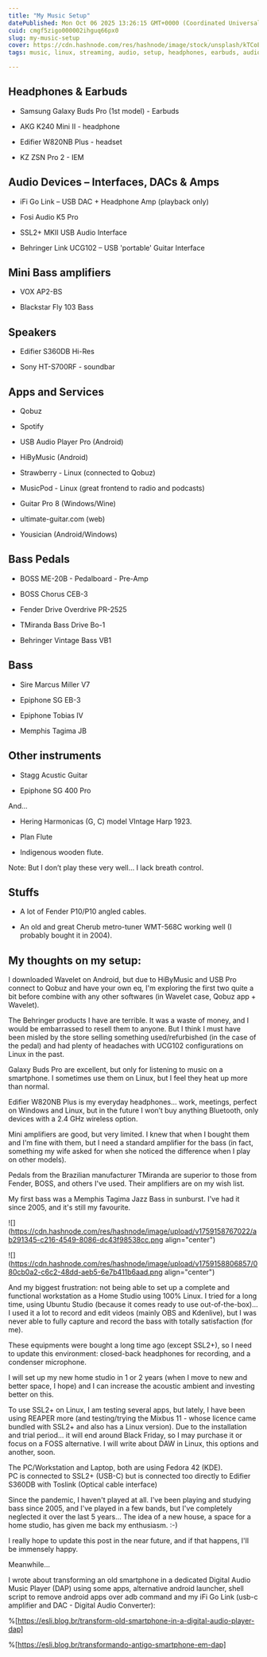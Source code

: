 ```yaml
---
title: "My Music Setup"
datePublished: Mon Oct 06 2025 13:26:15 GMT+0000 (Coordinated Universal Time)
cuid: cmgf5zigo000002ihguq66px0
slug: my-music-setup
cover: https://cdn.hashnode.com/res/hashnode/image/stock/unsplash/kTCoE0lZafY/upload/b1aec01550f5c14925261f68251d2b1f.jpeg
tags: music, linux, streaming, audio, setup, headphones, earbuds, audiophile, daw, amplifiers, bass

---
```


## Headphones & Earbuds

* Samsung Galaxy Buds Pro (1st model) - Earbuds
    
* AKG K240 Mini II - headphone
    
* Edifier W820NB Plus - headset
    
* KZ ZSN Pro 2 - IEM
    

## Audio Devices – Interfaces, DACs & Amps

* iFi Go Link – USB DAC + Headphone Amp (playback only)
    
* Fosi Audio K5 Pro
    
* SSL2+ MKII USB Audio Interface
    
* Behringer Link UCG102 – USB 'portable' Guitar Interface
    

## Mini Bass amplifiers

* VOX AP2-BS
    
* Blackstar Fly 103 Bass
    

## Speakers

* Edifier S360DB Hi-Res
    
* Sony HT-S700RF - soundbar
    

## Apps and Services

* Qobuz
    
* Spotify
    
* USB Audio Player Pro (Android)
    
* HiByMusic (Android)
    
* Strawberry - Linux (connected to Qobuz)
    
* MusicPod - Linux (great frontend to radio and podcasts)
    
* Guitar Pro 8 (Windows/Wine)
    
* ultimate-guitar.com (web)
    
* Yousician (Android/Windows)
    

## Bass Pedals

* BOSS ME-20B - Pedalboard - Pre-Amp
    
* BOSS Chorus CEB-3
    
* Fender Drive Overdrive PR-2525
    
* TMiranda Bass Drive Bo-1
    
* Behringer Vintage Bass VB1
    

## Bass

* Sire Marcus Miller V7
    
* Epiphone SG EB-3
    
* Epiphone Tobias IV
    
* Memphis Tagima JB
    

## Other instruments

* Stagg Acustic Guitar
    
* Epiphone SG 400 Pro
    

And...

* Hering Harmonicas (G, C) model VIntage Harp 1923.
    
* Plan Flute
    
* Indigenous wooden flute.
    

Note: But I don’t play these very well… I lack breath control.

## Stuffs

* A lot of Fender P10/P10 angled cables.
    
* An old and great Cherub metro-tuner WMT-568C working well (I probably bought it in 2004).
    

## My thoughts on my setup:

I downloaded Wavelet on Android, but due to HiByMusic and USB Pro connect to Qobuz and have your own eq, I'm exploring the first two quite a bit before combine with any other softwares (in Wavelet case, Qobuz app + Wavelet).

The Behringer products I have are terrible. It was a waste of money, and I would be embarrassed to resell them to anyone. But I think I must have been misled by the store selling something used/refurbished (in the case of the pedal) and had plenty of headaches with UCG102 configurations on Linux in the past.

Galaxy Buds Pro are excellent, but only for listening to music on a smartphone. I sometimes use them on Linux, but I feel they heat up more than normal.

Edifier W820NB Plus is my everyday headphones... work, meetings, perfect on Windows and Linux, but in the future I won’t buy anything Bluetooth, only devices with a 2.4 GHz wireless option.

Mini amplifiers are good, but very limited. I knew that when I bought them and I'm fine with them, but I need a standard amplifier for the bass (in fact, something my wife asked for when she noticed the difference when I play on other models).

Pedals from the Brazilian manufacturer TMiranda are superior to those from Fender, BOSS, and others I've used. Their amplifiers are on my wish list.

My first bass was a Memphis Tagima Jazz Bass in sunburst. I've had it since 2005, and it's still my favourite.

![](https://cdn.hashnode.com/res/hashnode/image/upload/v1759158767022/ab291345-c216-4549-8086-dc43f98538cc.png align="center")

![](https://cdn.hashnode.com/res/hashnode/image/upload/v1759158806857/080cb0a2-c6c2-48dd-aeb5-6e7b411b6aad.png align="center")

And my biggest frustration: not being able to set up a complete and functional workstation as a Home Studio using 100% Linux. I tried for a long time, using Ubuntu Studio (because it comes ready to use out-of-the-box)... I used it a lot to record and edit videos (mainly OBS and Kdenlive), but I was never able to fully capture and record the bass with totally satisfaction (for me).

These equipments were bought a long time ago (except SSL2+), so I need to update this environment: closed-back headphones for recording, and a condenser microphone.

I will set up my new home studio in 1 or 2 years (when I move to new and better space, I hope) and I can increase the acoustic ambient and investing better on this.

To use SSL2+ on Linux, I am testing several apps, but lately, I have been using REAPER more (and testing/trying the Mixbus 11 - whose licence came bundled with SSL2+ and also has a Linux version). Due to the installation and trial period... it will end around Black Friday, so I may purchase it or focus on a FOSS alternative. I will write about DAW in Linux, this options and another, soon.

The PC/Workstation and Laptop, both are using Fedora 42 (KDE).  
PC is connected to SSL2+ (USB-C) but is connected too directly to Edifier S360DB with Toslink (Optical cable interface)

Since the pandemic, I haven't played at all. I've been playing and studying bass since 2005, and I've played in a few bands, but I've completely neglected it over the last 5 years... The idea of a new house, a space for a home studio, has given me back my enthusiasm. :-)

I really hope to update this post in the near future, and if that happens, I'll be immensely happy.

Meanwhile...

I wrote about transforming an old smartphone in a dedicated Digital Audio Music Player (DAP) using some apps, alternative android launcher, shell script to remove android apps over adb command and my iFi Go Link (usb-c amplifier and DAC - Digital Audio Converter):

%[https://esli.blog.br/transform-old-smartphone-in-a-digital-audio-player-dap] 

%[https://esli.blog.br/transformando-antigo-smartphone-em-dap]